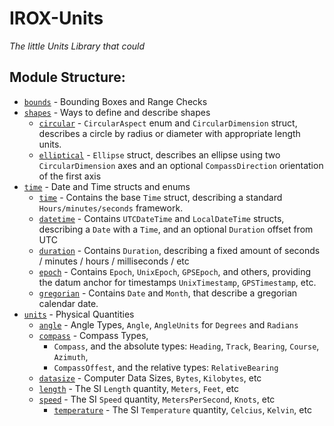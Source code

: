 IROX-Units
============
*The little Units Library that could*

Module Structure:
------------------

* [`bounds`](src/bounds.rs) - Bounding Boxes and Range Checks
* [`shapes`](src/shapes/) - Ways to define and describe shapes
    * [`circular`](src/shapes/circular.rs) - `CircularAspect` enum and `CircularDimension` struct, describes a circle by
      radius or diameter with appropriate length units.
    * [`elliptical`](src/shapes/elliptical.rs) - `Ellipse` struct, describes an ellipse using two `CircularDimension`
      axes and an optional `CompassDirection` orientation of the first axis
* [`time`](src/time/) - Date and Time structs and enums
    * [`time`](src/time/mod.rs) - Contains the base `Time` struct, describing a standard `Hours/minutes/seconds`
      framework.
    * [`datetime`](src/time/datetime.rs) - Contains `UTCDateTime` and `LocalDateTime` structs, describing a `Date` with
      a `Time`, and an optional `Duration` offset from UTC
    * [`duration`](src/time/duration.rs) - Contains `Duration`, describing a fixed amount of seconds / minutes /
      hours / milliseconds / etc
    * [`epoch`](src/time/epoch.rs) - Contains `Epoch`, `UnixEpoch`, `GPSEpoch`, and others, providing the datum anchor
      for timestamps `UnixTimestamp`, `GPSTimestamp`, etc.
    * [`gregorian`](src/time/gregorian.rs) - Contains `Date` and `Month`, that describe a gregorian calendar date.
* [`units`](src/units) - Physical Quantities
  * [`angle`](src/units/angle.rs) -  Angle Types, `Angle`, `AngleUnits` for `Degrees` and `Radians`
  * [`compass`](src/units/compass.rs) - Compass Types, 
    * `Compass`, and the absolute types: `Heading`, `Track`, `Bearing`, `Course`, `Azimuth`,
    * `CompassOffest`, and the relative types: `RelativeBearing`
  * [`datasize`](src/units/datasize.rs) - Computer Data Sizes, `Bytes`, `Kilobytes`, etc
  * [`length`](src/units/length.rs) - The SI `Length` quantity, `Meters`, `Feet`, etc
  * [`speed`](src/units/speed.rs) - The SI `Speed` quantity, `MetersPerSecond`, `Knots`, etc
    * [`temperature`](src/units/temperature.rs) - The SI `Temperature` quantity, `Celcius`, `Kelvin`, etc